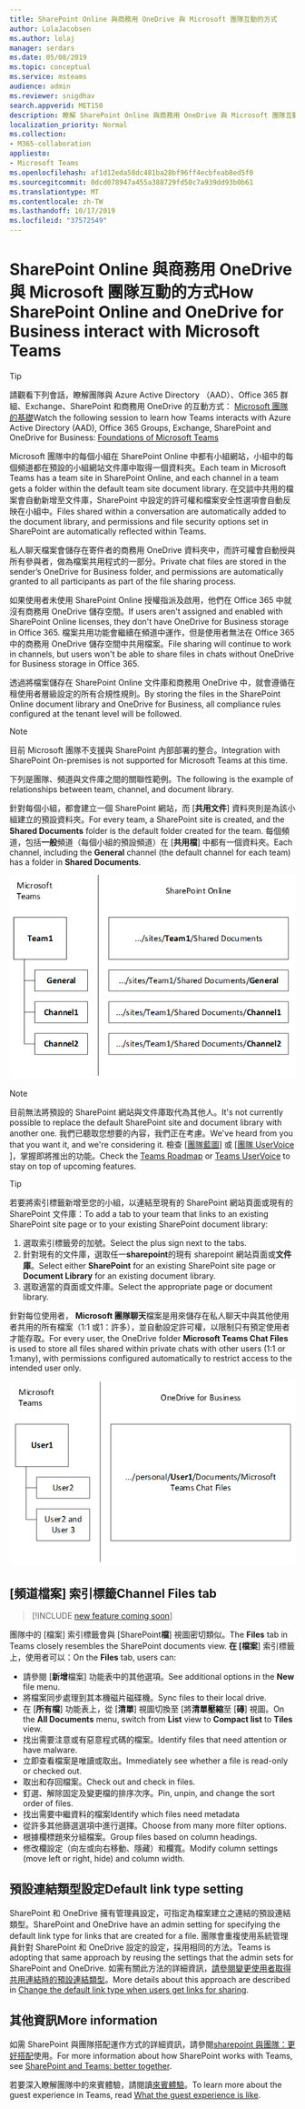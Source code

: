 ```yaml
---
title: SharePoint Online 與商務用 OneDrive 與 Microsoft 團隊互動的方式
author: LolaJacobsen
ms.author: lolaj
manager: serdars
ms.date: 05/08/2019
ms.topic: conceptual
ms.service: msteams
audience: admin
ms.reviewer: snigdhav
search.appverid: MET150
description: 瞭解 SharePoint Online 與商務用 OneDrive 與 Microsoft 團隊互動的方式，例如私人聊天檔案的儲存方式，以及團隊、頻道與文件庫之間的關聯性。
localization_priority: Normal
ms.collection:
- M365-collaboration
appliesto:
- Microsoft Teams
ms.openlocfilehash: af1d12eda58dc481ba28bf96ff4ecbfeab8ed5f0
ms.sourcegitcommit: 0dcd078947a455a388729fd50c7a939dd93b0b61
ms.translationtype: MT
ms.contentlocale: zh-TW
ms.lasthandoff: 10/17/2019
ms.locfileid: "37572549"
---
```

# <a name="how-sharepoint-online-and-onedrive-for-business-interact-with-microsoft-teams"></a><span data-ttu-id="8924f-103">SharePoint Online 與商務用 OneDrive 與 Microsoft 團隊互動的方式</span><span class="sxs-lookup"><span data-stu-id="8924f-103">How SharePoint Online and OneDrive for Business interact with Microsoft Teams</span></span>

> [!Tip]
> <span data-ttu-id="8924f-104">請觀看下列會話，瞭解團隊與 Azure Active Directory （AAD）、Office 365 群組、Exchange、SharePoint 和商務用 OneDrive 的互動方式： [Microsoft 團隊的基礎](https://aka.ms/teams-foundations)</span><span class="sxs-lookup"><span data-stu-id="8924f-104">Watch the following session to learn how Teams interacts with Azure Active Directory (AAD), Office 365 Groups, Exchange, SharePoint and OneDrive for Business: [Foundations of Microsoft Teams](https://aka.ms/teams-foundations)</span></span>

<span data-ttu-id="8924f-105">Microsoft 團隊中的每個小組在 SharePoint Online 中都有小組網站，小組中的每個頻道都在預設的小組網站文件庫中取得一個資料夾。</span><span class="sxs-lookup"><span data-stu-id="8924f-105">Each team in Microsoft Teams has a team site in SharePoint Online, and each channel in a team gets a folder within the default team site document library.</span></span> <span data-ttu-id="8924f-106">在交談中共用的檔案會自動新增至文件庫，SharePoint 中設定的許可權和檔案安全性選項會自動反映在小組中。</span><span class="sxs-lookup"><span data-stu-id="8924f-106">Files shared within a conversation are automatically added to the document library, and permissions and file security options set in SharePoint are automatically reflected within Teams.</span></span>

<span data-ttu-id="8924f-107">私人聊天檔案會儲存在寄件者的商務用 OneDrive 資料夾中，而許可權會自動授與所有參與者，做為檔案共用程式的一部分。</span><span class="sxs-lookup"><span data-stu-id="8924f-107">Private chat files are stored in the sender’s OneDrive for Business folder, and permissions are automatically granted to all participants as part of the file sharing process.</span></span>

<span data-ttu-id="8924f-108">如果使用者未使用 SharePoint Online 授權指派及啟用，他們在 Office 365 中就沒有商務用 OneDrive 儲存空間。</span><span class="sxs-lookup"><span data-stu-id="8924f-108">If users aren't assigned and enabled with SharePoint Online licenses, they don't have OneDrive for Business storage in Office 365.</span></span> <span data-ttu-id="8924f-109">檔案共用功能會繼續在頻道中運作，但是使用者無法在 Office 365 中的商務用 OneDrive 儲存空間中共用檔案。</span><span class="sxs-lookup"><span data-stu-id="8924f-109">File sharing will continue to work in channels, but users won't be able to share files in chats without OneDrive for Business storage in Office 365.</span></span>

<span data-ttu-id="8924f-110">透過將檔案儲存在 SharePoint Online 文件庫和商務用 OneDrive 中，就會遵循在租使用者層級設定的所有合規性規則。</span><span class="sxs-lookup"><span data-stu-id="8924f-110">By storing the files in the SharePoint Online document library and OneDrive for Business, all compliance rules configured at the tenant level will be followed.</span></span> 

> [!NOTE]
> <span data-ttu-id="8924f-111">目前 Microsoft 團隊不支援與 SharePoint 內部部署的整合。</span><span class="sxs-lookup"><span data-stu-id="8924f-111">Integration with SharePoint On-premises is not supported for Microsoft Teams at this time.</span></span>

<span data-ttu-id="8924f-112">下列是團隊、頻道與文件庫之間的關聯性範例。</span><span class="sxs-lookup"><span data-stu-id="8924f-112">The following is the example of relationships between team, channel, and document library.</span></span>

<span data-ttu-id="8924f-113">針對每個小組，都會建立一個 SharePoint 網站，而 [**共用文件**] 資料夾則是為該小組建立的預設資料夾。</span><span class="sxs-lookup"><span data-stu-id="8924f-113">For every team, a SharePoint site is created, and the **Shared Documents** folder is the default folder created for the team.</span></span> <span data-ttu-id="8924f-114">每個頻道，包括**一般**頻道（每個小組的預設頻道）在 [**共用檔**] 中都有一個資料夾。</span><span class="sxs-lookup"><span data-stu-id="8924f-114">Each channel, including the **General** channel (the default channel for each team) has a folder in **Shared Documents**.</span></span>

![SharePoint Online 中的 [共用文件] 資料夾圖表。](media/Understand_how_SharePoint_Online_and_OneDrive_for_Business_interact_with_Microsoft_Teams_image1.png)

> [!NOTE]
> <span data-ttu-id="8924f-116">目前無法將預設的 SharePoint 網站與文件庫取代為其他人。</span><span class="sxs-lookup"><span data-stu-id="8924f-116">It's not currently possible to replace the default SharePoint site and document library with another one.</span></span> <span data-ttu-id="8924f-117">我們已聽取您想要的內容，我們正在考慮。</span><span class="sxs-lookup"><span data-stu-id="8924f-117">We've heard from you that you want it, and we're considering it.</span></span> <span data-ttu-id="8924f-118">檢查 [[團隊藍圖](https://aka.ms/teamsroadmap)] 或 [[團隊 UserVoice](https://aka.ms/TeamsUserVoice) ]，掌握即將推出的功能。</span><span class="sxs-lookup"><span data-stu-id="8924f-118">Check the [Teams Roadmap](https://aka.ms/teamsroadmap) or [Teams UserVoice](https://aka.ms/TeamsUserVoice) to stay on top of upcoming features.</span></span>

> [!TIP]
> <span data-ttu-id="8924f-119">若要將索引標籤新增至您的小組，以連結至現有的 SharePoint 網站頁面或現有的 SharePoint 文件庫：</span><span class="sxs-lookup"><span data-stu-id="8924f-119">To add a tab to your team that links to an existing SharePoint site page or to your existing SharePoint document library:</span></span>
> 1. <span data-ttu-id="8924f-120">選取索引標籤旁的加號。</span><span class="sxs-lookup"><span data-stu-id="8924f-120">Select the  plus sign next to the tabs.</span></span>
> 2. <span data-ttu-id="8924f-121">針對現有的文件庫，選取任一**sharepoint**的現有 sharepoint 網站頁面或**文件庫**。</span><span class="sxs-lookup"><span data-stu-id="8924f-121">Select either **SharePoint** for an existing SharePoint site page or **Document Library** for an existing document library.</span></span>
> 3. <span data-ttu-id="8924f-122">選取適當的頁面或文件庫。</span><span class="sxs-lookup"><span data-stu-id="8924f-122">Select the appropriate page or document library.</span></span>

<span data-ttu-id="8924f-123">針對每位使用者， **Microsoft 團隊聊天**檔案是用來儲存在私人聊天中與其他使用者共用的所有檔案（1:1 或1：許多），並自動設定許可權，以限制只有預定使用者才能存取。</span><span class="sxs-lookup"><span data-stu-id="8924f-123">For every user, the OneDrive folder **Microsoft Teams Chat Files** is used to store all files shared within private chats with other users (1:1 or 1:many), with permissions configured automatically to restrict access to the intended user only.</span></span>

![名為 Microsoft 團隊聊天檔案的 OneDrive 資料夾圖表](media/Understand_how_SharePoint_Online_and_OneDrive_for_Business_interact_with_Microsoft_Teams_image2.png)

## <a name="channel-files-tab"></a><span data-ttu-id="8924f-125">[頻道檔案] 索引標籤</span><span class="sxs-lookup"><span data-stu-id="8924f-125">Channel Files tab</span></span>

> [!INCLUDE [new feature coming soon](includes/new-feature-coming-soon-section.md)]

<span data-ttu-id="8924f-126">團隊中的 [檔案] 索引標籤會與 [SharePoint**檔**] 視圖密切類似。</span><span class="sxs-lookup"><span data-stu-id="8924f-126">The **Files** tab in Teams closely resembles the SharePoint documents view.</span></span> <span data-ttu-id="8924f-127">**在 [檔案**] 索引標籤上，使用者可以：</span><span class="sxs-lookup"><span data-stu-id="8924f-127">On the **Files** tab, users can:</span></span>

- <span data-ttu-id="8924f-128">請參閱 [**新增**檔案] 功能表中的其他選項。</span><span class="sxs-lookup"><span data-stu-id="8924f-128">See additional options in the **New** file menu.</span></span>
- <span data-ttu-id="8924f-129">將檔案同步處理到其本機磁片磁碟機。</span><span class="sxs-lookup"><span data-stu-id="8924f-129">Sync files to their local drive.</span></span>
- <span data-ttu-id="8924f-130">在 [**所有檔**] 功能表上，從 [**清單**] 視圖切換至 [將**清單壓縮**至 [**磚**] 視圖。</span><span class="sxs-lookup"><span data-stu-id="8924f-130">On the **All Documents** menu, switch from **List** view to **Compact list** to **Tiles** view.</span></span>
- <span data-ttu-id="8924f-131">找出需要注意或有惡意程式碼的檔案。</span><span class="sxs-lookup"><span data-stu-id="8924f-131">Identify files that need attention or have malware.</span></span>
- <span data-ttu-id="8924f-132">立即查看檔案是唯讀或取出。</span><span class="sxs-lookup"><span data-stu-id="8924f-132">Immediately see whether a file is read-only or checked out.</span></span>
- <span data-ttu-id="8924f-133">取出和存回檔案。</span><span class="sxs-lookup"><span data-stu-id="8924f-133">Check out and check in files.</span></span>
- <span data-ttu-id="8924f-134">釘選、解除固定及變更檔的排序次序。</span><span class="sxs-lookup"><span data-stu-id="8924f-134">Pin, unpin, and change the sort order of files.</span></span>
- <span data-ttu-id="8924f-135">找出需要中繼資料的檔案</span><span class="sxs-lookup"><span data-stu-id="8924f-135">Identify which files need metadata</span></span>
- <span data-ttu-id="8924f-136">從許多其他篩選選項中進行選擇。</span><span class="sxs-lookup"><span data-stu-id="8924f-136">Choose from many more filter options.</span></span>
- <span data-ttu-id="8924f-137">根據欄標題來分組檔案。</span><span class="sxs-lookup"><span data-stu-id="8924f-137">Group files based on column headings.</span></span>
- <span data-ttu-id="8924f-138">修改欄設定（向左或向右移動、隱藏）和欄寬。</span><span class="sxs-lookup"><span data-stu-id="8924f-138">Modify column settings (move left or right, hide) and column width.</span></span>

## <a name="default-link-type-setting"></a><span data-ttu-id="8924f-139">預設連結類型設定</span><span class="sxs-lookup"><span data-stu-id="8924f-139">Default link type setting</span></span>

<span data-ttu-id="8924f-140">SharePoint 和 OneDrive 擁有管理員設定，可指定為檔案建立之連結的預設連結類型。</span><span class="sxs-lookup"><span data-stu-id="8924f-140">SharePoint and OneDrive have an admin setting for specifying the default link type for links that are created for a file.</span></span> <span data-ttu-id="8924f-141">團隊會重複使用系統管理員針對 SharePoint 和 OneDrive 設定的設定，採用相同的方法。</span><span class="sxs-lookup"><span data-stu-id="8924f-141">Teams is adopting that same approach by reusing the settings that the admin sets for SharePoint and OneDrive.</span></span> <span data-ttu-id="8924f-142">如需有關此方法的詳細資訊，[請參閱變更使用者取得共用連結時的預設連結類型](https://docs.microsoft.com/sharepoint/change-default-sharing-link)。</span><span class="sxs-lookup"><span data-stu-id="8924f-142">More details about this approach are described in [Change the default link type when users get links for sharing](https://docs.microsoft.com/sharepoint/change-default-sharing-link).</span></span> 

## <a name="more-information"></a><span data-ttu-id="8924f-143">其他資訊</span><span class="sxs-lookup"><span data-stu-id="8924f-143">More information</span></span>

<span data-ttu-id="8924f-144">如需 SharePoint 與團隊搭配運作方式的詳細資訊，請參閱[sharepoint 與團隊：更好搭配](https://techcommunity.microsoft.com/t5/Microsoft-SharePoint-Blog/SharePoint-and-Teams-Better-Together/ba-p/189593)使用。</span><span class="sxs-lookup"><span data-stu-id="8924f-144">For more information about how SharePoint works with Teams, see [SharePoint and Teams: better together](https://techcommunity.microsoft.com/t5/Microsoft-SharePoint-Blog/SharePoint-and-Teams-Better-Together/ba-p/189593).</span></span>

<span data-ttu-id="8924f-145">若要深入瞭解團隊中的來賓體驗，請閱讀[來賓體驗](guest-experience.md)。</span><span class="sxs-lookup"><span data-stu-id="8924f-145">To learn more about the guest experience in Teams, read [What the guest experience is like](guest-experience.md).</span></span>

